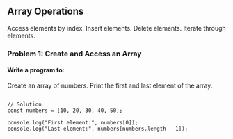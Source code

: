 ## Array Operations

Access elements by index.
Insert elements.
Delete elements.
Iterate through elements.

### Problem 1: Create and Access an Array

#### Write a program to:

Create an array of numbers.
Print the first and last element of the array.

```

// Solution
const numbers = [10, 20, 30, 40, 50];

console.log("First element:", numbers[0]);
console.log("Last element:", numbers[numbers.length - 1]);

```
